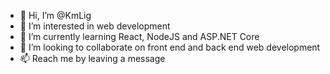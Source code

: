 - 👋 Hi, I’m @KmLig
- 👀 I’m interested in web development
- 🌱 I’m currently learning React, NodeJS and ASP.NET Core
- 💞️ I’m looking to collaborate on front end and back end web development
- 📫 Reach me by leaving a message

<!---
KmLig/KmLig is a ✨ special ✨ repository because its `README.md` (this file) appears on your GitHub profile.
You can click the Preview link to take a look at your changes.
--->

